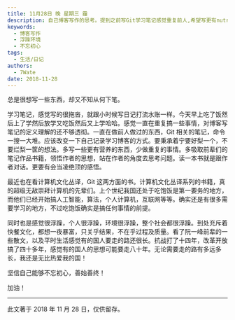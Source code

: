 ```yaml
---
title: 11月28日 晚 星期三 霾
description: 自己博客写作的思考。提到之前写Git学习笔记感觉重复前人,希望写更有nutrition的内容。也提到看计算机文化丛译系列书籍,让作者对计算机先驱充满崇拜之情。但同时作者也感觉非常浮躁,环境也很浮躁,需要继续努力不忘初心。
keywords:
  - 博客写作
  - 浮躁环境
  - 不忘初心
tags:
  - 生活/日记
authors:
  - 7Wate
date: 2018-11-28
---
```


总是很想写一些东西，却又不知从何下笔。

学习笔记，感觉写的很拖沓，就跟小时候写日记打流水账一样。今天早上吃了饭然后上了学然后放学又吃饭然后又上学哈哈。感觉一直在重复搞一些事情，对博客写笔记的定义理解的还不够透彻。一直在做前人做过的东西，Git 相关的笔记，命令一搜一大堆。应该改变一下自己记录学习博客的方式。要秉承着宁要好梨一个，不要烂梨一筐的想法。多写一些更有营养的东西，少做重复的事情。多吸取前辈们的笔记作品书籍，领悟作者的思想，站在作者的角度去思考问题。读一本书就是跟作者对话。更要有会当凌绝顶的感悟。

最近也在看计算机文化丛译，Git 这两方面的书。计算机文化丛译系列的书籍，真的超级无敌崇拜计算机的先辈们。上个世纪我国还处于吃饱饭是第一要务的地方，而他们已经开始搞人工智能，算法，个人计算机，互联网等等。确实还是有很多需要学习的地方，不过吃饱饭确实是搞任何事情的前提。

同时也是感觉很浮躁，个人很浮躁，环境很浮躁，整个社会都很浮躁。到处充斥着快餐文化，都想一夜暴富，只关乎结果，不在乎过程及质量。看了阮一峰前辈的一些散文，以及平时生活感觉有的国人要走的路还很长。抗战打了十四年，改革开放搞了四十多年，感觉有的国人的思想可能要走八十年。无论需要走的路有多远多长，我还是无比热爱我的国！

坚信自己能够不忘初心，善始善终！

加油！

---

此文著于 2018 年 11 月 28 日，仅供留存。
